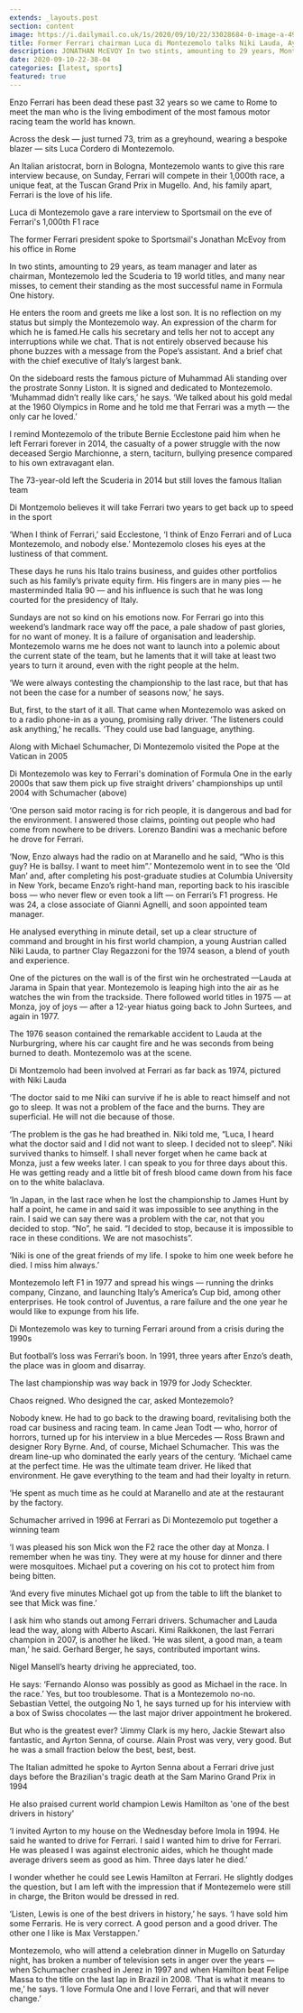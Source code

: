 ```yaml
---
extends: _layouts.post
section: content
image: https://i.dailymail.co.uk/1s/2020/09/10/22/33028684-0-image-a-49_1599772010326.jpg 
title: Former Ferrari chairman Luca di Montezemolo talks Niki Lauda, Ayrton Senna and Lewis Hamilton 
description: JONATHAN McEVOY In two stints, amounting to 29 years, Montezemolo led Ferrari to 19 world titles, and many near misses, to cement their standing as the most successful name in Formula One history. 
date: 2020-09-10-22-38-04 
categories: [latest, sports] 
featured: true 
--- 
```

Enzo Ferrari has been dead these past 32 years so we came to Rome to meet the man who is the living embodiment of the most famous motor racing team the world has known.

Across the desk — just turned 73, trim as a greyhound, wearing a bespoke blazer — sits Luca Cordero di Montezemolo.

An Italian aristocrat, born in Bologna, Montezemolo wants to give this rare interview because, on Sunday, Ferrari will compete in their 1,000th race, a unique feat, at the Tuscan Grand Prix in Mugello. And, his family apart, Ferrari is the love of his life. 

Luca di Montezemolo gave a rare interview to Sportsmail on the eve of Ferrari's 1,000th F1 race

The former Ferrari president spoke to Sportsmail's Jonathan McEvoy from his office in Rome

In two stints, amounting to 29 years, as team manager and later as chairman, Montezemolo led the Scuderia to 19 world titles, and many near misses, to cement their standing as the most successful name in Formula One history.

He enters the room and greets me like a lost son. It is no reflection on my status but simply the Montezemolo way. An expression of the charm for which he is famed.He calls his secretary and tells her not to accept any interruptions while we chat. That is not entirely observed because his phone buzzes with a message from the Pope’s assistant. And a brief chat with the chief executive of Italy’s largest bank. 

On the sideboard rests the famous picture of Muhammad Ali standing over the prostrate Sonny Liston. It is signed and dedicated to Montezemolo. ‘Muhammad didn’t really like cars,’ he says. ‘We talked about his gold medal at the 1960 Olympics in Rome and he told me that Ferrari was a myth — the only car he loved.’

I remind Montezemolo of the tribute Bernie Ecclestone paid him when he left Ferrari forever in 2014, the casualty of a power struggle with the now deceased Sergio Marchionne, a stern, taciturn, bullying presence compared to his own extravagant elan. 

The 73-year-old left the Scuderia in 2014 but still loves the famous Italian team

Di Montzemolo believes it will take Ferrari two years to get back up to speed in the sport

‘When I think of Ferrari,’ said Ecclestone, ‘I think of Enzo Ferrari and of Luca Montezemolo, and nobody else.’ Montezemolo closes his eyes at the lustiness of that comment.

These days he runs his Italo trains business, and guides other portfolios such as his family’s private equity firm. His fingers are in many pies — he masterminded Italia 90 — and his influence is such that he was long courted for the presidency of Italy.

Sundays are not so kind on his emotions now. For Ferrari go into this weekend’s landmark race way off the pace, a pale shadow of past glories, for no want of money. It is a failure of organisation and leadership. Montezemolo warns me he does not want to launch into a polemic about the current state of the team, but he laments that it will take at least two years to turn it around, even with the right people at the helm.

‘We were always contesting the championship to the last race, but that has not been the case for a number of seasons now,’ he says.

But, first, to the start of it all. That came when Montezemolo was asked on to a radio phone-in as a young, promising rally driver. ‘The listeners could ask anything,’ he recalls. ‘They could use bad language, anything. 

Along with Michael Schumacher, Di Montezemolo visited the Pope at the Vatican in 2005

Di Montezemolo was key to Ferrari's domination of Formula One in the early 2000s that saw them pick up five straight drivers' championships up until 2004 with Schumacher (above)

‘One person said motor racing is for rich people, it is dangerous and bad for the environment. I answered those claims, pointing out people who had come from nowhere to be drivers. Lorenzo Bandini was a mechanic before he drove for Ferrari.

‘Now, Enzo always had the radio on at Maranello and he said, “Who is this guy? He is ballsy. I want to meet him”.’ Montezemolo went in to see the ‘Old Man’ and, after completing his post-graduate studies at Columbia University in New York, became Enzo’s right-hand man, reporting back to his irascible boss — who never flew or even took a lift — on Ferrari’s F1 progress. He was 24, a close associate of Gianni Agnelli, and soon appointed team manager.

He analysed everything in minute detail, set up a clear structure of command and brought in his first world champion, a young Austrian called Niki Lauda, to partner Clay Regazzoni for the 1974 season, a blend of youth and experience.

One of the pictures on the wall is of the first win he orchestrated —Lauda at Jarama in Spain that year. Montezemolo is leaping high into the air as he watches the win from the trackside. There followed world titles in 1975 — at Monza, joy of joys — after a 12-year hiatus going back to John Surtees, and again in 1977.

The 1976 season contained the remarkable accident to Lauda at the Nurburgring, where his car caught fire and he was seconds from being burned to death. Montezemolo was at the scene. 

Di Montzemolo had been involved at Ferrari as far back as 1974, pictured with Niki Lauda

‘The doctor said to me Niki can survive if he is able to react himself and not go to sleep. It was not a problem of the face and the burns. They are superficial. He will not die because of those.

‘The problem is the gas he had breathed in. Niki told me, “Luca, I heard what the doctor said and I did not want to sleep. I decided not to sleep”. Niki survived thanks to himself. I shall never forget when he came back at Monza, just a few weeks later. I can speak to you for three days about this. He was getting ready and a little bit of fresh blood came down from his face on to the white balaclava.

‘In Japan, in the last race when he lost the championship to James Hunt by half a point, he came in and said it was impossible to see anything in the rain. I said we can say there was a problem with the car, not that you decided to stop. “No”, he said. “I decided to stop, because it is impossible to race in these conditions. We are not masochists”.

‘Niki is one of the great friends of my life. I spoke to him one week before he died. I miss him always.’

Montezemolo left F1 in 1977 and spread his wings — running the drinks company, Cinzano, and launching Italy’s America’s Cup bid, among other enterprises. He took control of Juventus, a rare failure and the one year he would like to expunge from his life.

Di Montezemolo was key to turning Ferrari around from a crisis during the 1990s

But football’s loss was Ferrari’s boon. In 1991, three years after Enzo’s death, the place was in gloom and disarray.

The last championship was way back in 1979 for Jody Scheckter.

Chaos reigned. Who designed the car, asked Montezemolo?

Nobody knew. He had to go back to the drawing board, revitalising both the road car business and racing team. In came Jean Todt — who, horror of horrors, turned up for his interview in a blue Mercedes — Ross Brawn and designer Rory Byrne. And, of course, Michael Schumacher. This was the dream line-up who dominated the early years of the century. ‘Michael came at the perfect time. He was the ultimate team driver. He liked that environment. He gave everything to the team and had their loyalty in return.

‘He spent as much time as he could at Maranello and ate at the restaurant by the factory. 

Schumacher arrived in 1996 at Ferrari as Di Montezemolo put together a winning team

‘I was pleased his son Mick won the F2 race the other day at Monza. I remember when he was tiny. They were at my house for dinner and there were mosquitoes. Michael put a covering on his cot to protect him from being bitten.

‘And every five minutes Michael got up from the table to lift the blanket to see that Mick was fine.’

I ask him who stands out among Ferrari drivers. Schumacher and Lauda lead the way, along with Alberto Ascari. Kimi Raikkonen, the last Ferrari champion in 2007, is another he liked. ‘He was silent, a good man, a team man,’ he said. Gerhard Berger, he says, contributed important wins.

Nigel Mansell’s hearty driving he appreciated, too.

He says: ‘Fernando Alonso was possibly as good as Michael in the race. In the race.’ Yes, but too troublesome. That is a Montezemolo no-no. Sebastian Vettel, the outgoing No 1, he says turned up for his interview with a box of Swiss chocolates — the last major driver appointment he brokered.

But who is the greatest ever? ‘Jimmy Clark is my hero, Jackie Stewart also fantastic, and Ayrton Senna, of course. Alain Prost was very, very good. But he was a small fraction below the best, best, best. 

The Italian admitted he spoke to Ayrton Senna about a Ferrari drive just days before the Brazilian's tragic death at the Sam Marino Grand Prix in 1994

He also praised current world champion Lewis Hamilton as 'one of the best drivers in history'

‘I invited Ayrton to my house on the Wednesday before Imola in 1994. He said he wanted to drive for Ferrari. I said I wanted him to drive for Ferrari. He was pleased I was against electronic aides, which he thought made average drivers seem as good as him. Three days later he died.’

I wonder whether he could see Lewis Hamilton at Ferrari. He slightly dodges the question, but I am left with the impression that if Montezemelo were still in charge, the Briton would be dressed in red.

‘Listen, Lewis is one of the best drivers in history,’ he says. ‘I have sold him some Ferraris. He is very correct. A good person and a good driver. The other one I like is Max Verstappen.’

Montezemolo, who will attend a celebration dinner in Mugello on Saturday night, has broken a number of television sets in anger over the years — when Schumacher crashed in Jerez in 1997 and when Hamilton beat Felipe Massa to the title on the last lap in Brazil in 2008. ‘That is what it means to me,’ he says. ‘I love Formula One and I love Ferrari, and that will never change.’

